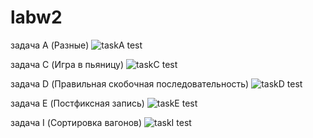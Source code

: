 # labw2
задача A (Разные)
![taskA test](https://user-images.githubusercontent.com/91071250/224504991-d3a351a4-6e72-4066-84d7-91e42f7784f3.png)

задача C (Игра в пьяницу)
![taskC test](https://user-images.githubusercontent.com/91071250/224504993-002f3f05-a9a9-4a14-9d3b-2aa408eae72a.png)

задача D (Правильная скобочная последовательность)
![taskD test](https://user-images.githubusercontent.com/91071250/224504995-1df940d4-2e19-4811-bb1b-ea943d914b2d.png)

задача E (Постфиксная запись)
![taskE test](https://user-images.githubusercontent.com/91071250/224504997-77dcbe1b-48bd-4f8f-94e7-e74847dc5d84.png)

задача I (Сортировка вагонов)
![taskI test](https://user-images.githubusercontent.com/91071250/224504998-fb8600e0-d03c-4995-a223-2356bf4a42ef.png)
